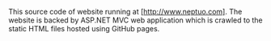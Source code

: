This source code of website running at [http://www.neptuo.com]. The website is backed by ASP.NET MVC web application which is crawled to the static HTML files hosted using GitHub pages.
